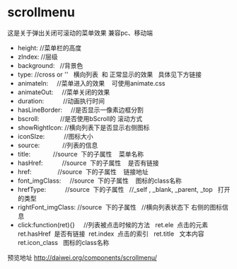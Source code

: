 # scrollmenu
这是关于弹出关闭可滚动的菜单效果   兼容pc、移动端

* height: 			  //菜单栏的高度
* zIndex: 			  //层级
* background:         //背景色	
* type:  			  //cross  or ''   横向列表  和 正常显示的效果   具体见下方链接
* animateIn:          //菜单进入的效果    可使用animate.css
* animateOut:         //菜单关闭的效果
* duration:           //动画执行时间
* hasLineBorder:      //是否显示一像素边框分割
* bscroll:            //是否使用bScroll的 滚动方式
* showRightIcon:      //横向列表下是否显示右侧图标
* iconSIze:           //图标大小
* source:             //列表的信息
* title:              //source  下的子属性    菜单名称
* hasHref:            //source  下的子属性    是否有链接
* href:               //source  下的子属性    链接地址
* font_imgClass:      //source  下的子属性    图标的class名称  
* hrefType:           //source  下的子属性    //_self , _blank, _parent, _top   打开的类型
* rightFont_imgClass: //source  下的子属性    //横向列表状态下   右侧的图标信息
* click:function(ret){}     //列表被点击时候的方法   ret.ele  点击的元素   ret.hasHref  是否有链接  ret.index  点击的索引   ret.title   文本内容    ret.icon_class   图标的class名称


预览地址
http://daiwei.org/components/scrollmenu/
